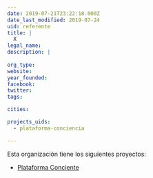 ```yaml
---
date: 2019-07-21T23:22:18.000Z
date_last_modified: 2019-07-24
uid: referente
title: |
  X
legal_name: 
description: |
  
org_type: 
website: 
year_founded: 
facebook: 
twitter: 
tags:

cities: 

projects_uids:
  - plataforma-conciencia

---
```


Esta organización tiene los siguientes proyectos:

- [Plataforma Conciente](/proyectos/plataforma-conciencia)
